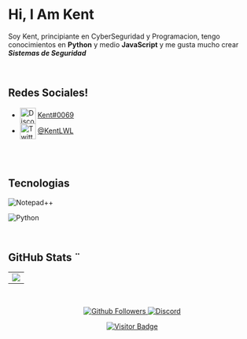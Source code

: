 # Hi, I Am Kent

Soy Kent, principiante en CyberSeguridad y Programacion, tengo conocimientos en **Python** y medio **JavaScript** y me gusta mucho crear ***Sistemas de Seguridad***

<br />

   ## Redes Sociales!
   - <img src="https://simpleicons.org/icons/discord.svg" alt="Discord" width="32" align="center">  [Kent#0069](https://discord.gg/kSXER4Bj2d)
   - <img src="https://simpleicons.org/icons/twitter.svg" alt="Twitter" width="32" align="center">  [@KentLWL](https://twitter.com/KentLWL)
   <br />
   
  
   <br />
   
   ## Tecnologias

![Notepad++](https://img.shields.io/static/v1?label=Notepad++&message=Editor%20Favorito.%20&style=for-the-badge&color=1e88e5&logo=Notepad++)

![Python](https://img.shields.io/static/v1?label=Python&message=Lenguaje%20de%20ProgramaciÃ³n%20hasta%20el%20momento%20favorito.%20&style=for-the-badge&color=F7DF1E&logo=Python)


<br />

## GitHub Stats ¨

<table>
  <tr>
    <td align="center" style="padding=0;width=50%;">
      <img align="center" style="padding=0;" src="https://github-readme-stats.vercel.app/api/?username=hashesterminal&show_icons=true&title_color=4F8CC9&text_color=9f9f9f&theme=react&hide_border=true&hide_title=true&count_private=true" />
    </td>
  </tr>
</table>

<br />



<p align="center">
  <a href="https://github.com/gatomo-oficial">
    <img alt="Github Followers" src="https://img.shields.io/github/followers/KentMGR?logo=github&style=for-the-badge" />
  </a>
  <a href="https://discord.gg/kSXER4Bj2d5">
    <img alt="Discord" src="https://img.shields.io/discord/685949311443271744?logo=Discord&style=for-the-badge" />
  </a>   
   <p align="center">
    <a href="https://github.com/KentMR">
    <img alt="Visitor Badge" src="https://visitor-badge.laobi.icu/badge?page_id=KentMGR.KentMGR" />
  </a>
   </p>
</p>

